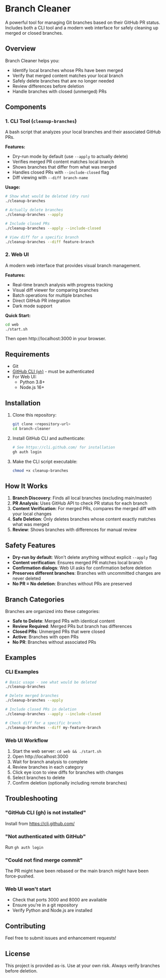 # Branch Cleaner

A powerful tool for managing Git branches based on their GitHub PR status. Includes both a CLI tool and a modern web interface for safely cleaning up merged or closed branches.

## Overview

Branch Cleaner helps you:
- Identify local branches whose PRs have been merged
- Verify that merged content matches your local branch
- Safely delete branches that are no longer needed
- Review differences before deletion
- Handle branches with closed (unmerged) PRs

## Components

### 1. CLI Tool (`cleanup-branches`)

A bash script that analyzes your local branches and their associated GitHub PRs.

**Features:**
- Dry-run mode by default (use `--apply` to actually delete)
- Verifies merged PR content matches local branch
- Shows branches that differ from what was merged
- Handles closed PRs with `--include-closed` flag
- Diff viewing with `--diff branch-name`

**Usage:**
```bash
# Show what would be deleted (dry run)
./cleanup-branches

# Actually delete branches
./cleanup-branches --apply

# Include closed PRs
./cleanup-branches --apply --include-closed

# View diff for a specific branch
./cleanup-branches --diff feature-branch
```

### 2. Web UI

A modern web interface that provides visual branch management.

**Features:**
- Real-time branch analysis with progress tracking
- Visual diff viewer for comparing branches
- Batch operations for multiple branches
- Direct GitHub PR integration
- Dark mode support

**Quick Start:**
```bash
cd web
./start.sh
```

Then open http://localhost:3000 in your browser.

## Requirements

- Git
- [GitHub CLI (`gh`)](https://cli.github.com/) - must be authenticated
- For Web UI:
  - Python 3.8+
  - Node.js 16+

## Installation

1. Clone this repository:
   ```bash
   git clone <repository-url>
   cd branch-cleaner
   ```

2. Install GitHub CLI and authenticate:
   ```bash
   # See https://cli.github.com/ for installation
   gh auth login
   ```

3. Make the CLI script executable:
   ```bash
   chmod +x cleanup-branches
   ```

## How It Works

1. **Branch Discovery**: Finds all local branches (excluding main/master)
2. **PR Analysis**: Uses GitHub API to check PR status for each branch
3. **Content Verification**: For merged PRs, compares the merged diff with your local changes
4. **Safe Deletion**: Only deletes branches whose content exactly matches what was merged
5. **Review**: Shows branches with differences for manual review

## Safety Features

- **Dry-run by default**: Won't delete anything without explicit `--apply` flag
- **Content verification**: Ensures merged PR matches local branch
- **Confirmation dialogs**: Web UI asks for confirmation before deletion
- **Preserves different branches**: Branches with uncommitted changes are never deleted
- **No PR = No deletion**: Branches without PRs are preserved

## Branch Categories

Branches are organized into these categories:

- **Safe to Delete**: Merged PRs with identical content
- **Review Required**: Merged PRs but branch has differences
- **Closed PRs**: Unmerged PRs that were closed
- **Active**: Branches with open PRs
- **No PR**: Branches without associated PRs

## Examples

### CLI Examples

```bash
# Basic usage - see what would be deleted
./cleanup-branches

# Delete merged branches
./cleanup-branches --apply

# Include closed PRs in deletion
./cleanup-branches --apply --include-closed

# Check diff for a specific branch
./cleanup-branches --diff my-feature-branch
```

### Web UI Workflow

1. Start the web server: `cd web && ./start.sh`
2. Open http://localhost:3000
3. Wait for branch analysis to complete
4. Review branches in each category
5. Click eye icon to view diffs for branches with changes
6. Select branches to delete
7. Confirm deletion (optionally including remote branches)

## Troubleshooting

### "GitHub CLI (gh) is not installed"
Install from https://cli.github.com/

### "Not authenticated with GitHub"
Run `gh auth login`

### "Could not find merge commit"
The PR might have been rebased or the main branch might have been force-pushed.

### Web UI won't start
- Check that ports 3000 and 8000 are available
- Ensure you're in a git repository
- Verify Python and Node.js are installed

## Contributing

Feel free to submit issues and enhancement requests!

## License

This project is provided as-is. Use at your own risk. Always verify branches before deletion.